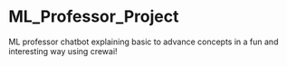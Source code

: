 # ML_Professor_Project
ML professor chatbot explaining basic to advance concepts in a fun and interesting way using crewai!

